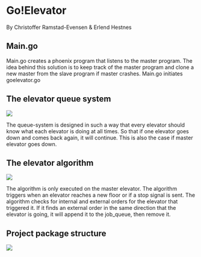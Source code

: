 Go!Elevator
===========
By Christoffer Ramstad-Evensen & Erlend Hestnes


Main.go
--------

<!-- ![](https://raw.github.com/oldgeezr/sanntid/coffee/figures/elevator_main.png) -->

Main.go creates a phoenix program that listens to the master program. The idea behind this solution is to keep track of the master program and clone a new master from the slave program if master crashes. Main.go initiates goelevator.go

The elevator queue system
--------------------------

![](https://github.com/oldgeezr/sanntid/blob/master/figures/elevator_queues.png)

The queue-system is designed in such a way that every elevator should know what each elevator is doing at all times. So that if one elevator goes down and comes back again, it will continue. This is also the case if master elevator goes down.

The elevator algorithm
------------------------

![](https://github.com/oldgeezr/sanntid/blob/master/figures/elevator_algorithm.png)

The algorithm is only executed on the master elevator. The algorithm triggers when an elevator reaches a new floor or if a stop signal is sent. The algorithm checks for internal and external orders for the elevator that triggered it. If it finds an external order in the same direction that the elevator is going, it will append it to the job_queue, then remove it.

Project package structure
------------------------

![](https://github.com/oldgeezr/sanntid/blob/master/figures/project_package_structure.png)
